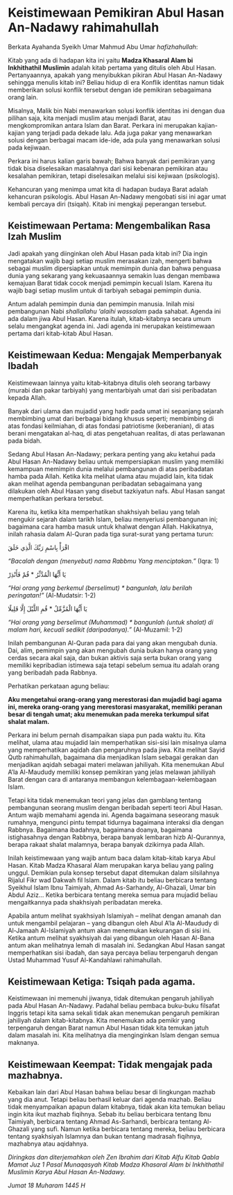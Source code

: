 # Keistimewaan Pemikiran Abul Hasan An-Nadawy rahimahullah

Berkata Ayahanda Syeikh Umar Mahmud Abu Umar _hafizhahullah_:

Kitab yang ada di hadapan kita ini yaitu **Madza Khasaral Alam bi Inkhithathil Muslimin** adalah kitab pertama yang ditulis oleh Abul Hasan. Pertanyaannya, apakah yang menyibukkan pikiran Abul Hasan An-Nadawy sehingga menulis kitab ini? Beliau hidup di era Konflik identitas namun tidak memberikan solusi konflik tersebut dengan ide pemikiran sebagaimana orang lain.

Misalnya, Malik bin Nabi menawarkan solusi konflik identitas ini dengan dua pilihan saja, kita menjadi muslim atau menjadi Barat, atau mengkompromikan antara Islam dan Barat. Perkara ini merupakan kajian-kajian yang terjadi pada dekade lalu. Ada juga pakar yang menawarkan solusi dengan berbagai macam ide-ide, ada pula yang menawarkan solusi pada kejiwaan. 

Perkara ini harus kalian garis bawah; Bahwa banyak dari pemikiran yang tidak bisa diselesaikan masalahnya dari sisi kebenaran pemikiran atau kesalahan pemikiran, tetapi diselesaikan melalui sisi kejiwaan (psikologis).

Kehancuran yang menimpa umat kita di hadapan budaya Barat adalah kehancuran psikologis. Abul Hasan An-Nadawy mengobati sisi ini agar umat kembali percaya diri (tsiqah). Kitab ini mengkaji peperangan tersebut. 

## Keistimewaan Pertama: Mengembalikan Rasa Izah Muslim 

Jadi apakah yang diinginkan oleh Abul Hasan pada kitab ini? Dia ingin mengatakan wajib bagi setiap muslim merasakan izah, mengerti bahwa sebagai muslim dipersiapkan untuk memimpin dunia dan bahwa penguasa dunia yang sekarang yang kekuasaannya semakin luas dengan membawa kemajuan Barat tidak cocok menjadi pemimpin kecuali Islam. Karena itu wajib bagi setiap muslim untuk di tarbiyah sebagai pemimpin dunia. 

Antum adalah pemimpin dunia dan pemimpin manusia. Inilah misi pembangunan Nabi _shallallahu ‘alaihi wassalam_ pada sahabat. Agenda ini ada dalam jiwa Abul Hasan. Karena itulah, kitab-kitabnya secara umum selalu mengangkat agenda ini. Jadi agenda ini merupakan keistimewaan pertama dari kitab-kitab Abul Hasan.

## Keistimewaan Kedua: Mengajak Memperbanyak Ibadah

Keistimewaan lainnya yaitu kitab-kitabnya ditulis oleh seorang tarbawy (murabi dan pakar tarbiyah) yang mentarbiyah umat dari sisi peribadatan kepada Allah.

Banyak dari ulama dan mujadid yang hadir pada umat ini sepanjang sejarah membimbing umat dari berbagai bidang khusus seperti; membimbing di atas fondasi keilmiahan, di atas fondasi patriotisme (keberanian), di atas berani mengatakan al-haq, di atas pengetahuan realitas, di atas perlawanan pada bidah. 

Sedang Abul Hasan An-Nadawy; perkara penting yang aku ketahui pada Abul Hasan An-Nadawy beliau untuk mempersiapkan muslim yang memiliki kemampuan memimpin dunia melalui pembangunan di atas peribadatan hamba pada Allah. Ketika kita melihat ulama atau mujadid lain, kita tidak akan melihat agenda pembangunan peribadatan sebagaimana yang dilakukan oleh Abul Hasan yang disebut tazkiyatun nafs. Abul Hasan sangat memperhatikan perkara tersebut.

Karena itu, ketika kita memperhatikan shakhsiyah beliau yang telah mengukir sejarah dalam tarikh Islam, beliau menyeriusi pembangunan ini; bagaimana cara hamba masuk untuk khalwat dengan Allah. Hakikatnya, inilah rahasia dalam Al-Quran pada tiga surat-surat yang pertama turun:

اقْرَأْ بِاسْمِ رَبِّكَ الَّذِي خَلَقَ

_“Bacalah dengan (menyebut) nama Rabbmu Yang menciptakan.”_ (Iqra: 1)

يَا أَيُّهَا الْمُدَّثِّرُ * قُمْ فَأَنْذِرْ

_“Hai orang yang berkemul (berselimut) * bangunlah, lalu berilah peringatan!”_ (Al-Mudatsir: 1-2)

يَا أَيُّهَا الْمُزَّمِّلُ * قُمِ اللَّيْلَ إِلَّا قَلِيلًا

_“Hai orang yang berselimut (Muhammad) * bangunlah (untuk shalat) di malam hari, kecuali sedikit (daripadanya).”_ (Al-Muzamil: 1-2)

Inilah pembangunan Al-Quran pada para dai yang akan mengubah dunia. Dai, alim, pemimpin yang akan mengubah dunia bukan hanya orang yang cerdas secara akal saja, dan bukan aktivis saja serta bukan orang yang memiliki kepribadian istimewa saja tetapi sebelum semua itu adalah orang yang beribadah pada Rabbnya.

Perhatikan perkataan agung beliau:

**Aku mengetahui orang-orang yang merestorasi dan mujadid bagi agama ini, mereka orang-orang yang merestorasi masyarakat, memiliki peranan besar di tengah umat; aku menemukan pada mereka terkumpul sifat shalat malam.**

Perkara ini belum pernah disampaikan siapa pun pada waktu itu. Kita melihat, ulama atau mujadid lain memperhatikan sisi-sisi lain misalnya ulama yang memperhatikan aqidah dan pengaruhnya pada jiwa. Kita melihat Sayid Qutb rahimahullah, bagaimana dia menjadikan Islam sebagai gerakan dan menjadikan aqidah sebagai materi melawan jahiliyah. Kita menemukan Abul A’la Al-Maududy memiliki konsep pemikiran yang jelas melawan jahiliyah Barat dengan cara di antaranya membangun kelembagaan-kelembagaan Islam. 

Tetapi kita tidak menemukan teori yang jelas dan gamblang tentang pembangunan seorang muslim dengan beribadah seperti teori Abul Hasan. Antum wajib memahami agenda ini. Agenda bagaimana seseorang masuk rumahnya, mengunci pintu tempat tidurnya bagaimana interaksi dia dengan Rabbnya. Bagaimana ibadahnya, bagaimana doanya, bagaimana istighasahnya dengan Rabbnya, berapa banyak lembaran hizb Al-Qurannya, berapa rakaat shalat malamnya, berapa banyak dzikirnya pada Allah.

Inilah keistimewaan yang wajib antum baca dalam kitab-kitab karya Abul Hasan. Kitab Madza Khasaral Alam merupakan karya beliau yang paling unggul. Demikian pula konsep tersebut dapat ditemukan dalam silsilahnya Rijalul Fikr wad Dakwah fil Islam. Dalam kitab itu beliau berbicara tentang Syeikhul Islam Ibnu Taimiyah, Ahmad As-Sarhandy, Al-Ghazali, Umar bin Abdul Aziz... Ketika berbicara tentang mereka semua para mujadid beliau mengaitkannya pada shakhsiyah peribadatan mereka.

Apabila antum melihat syakhsiyah Islamiyah – melihat dengan amanah dan untuk mengambil pelajaran – yang dibangun oleh Abul A’la Al-Maududy di Al-Jamaah Al-Islamiyah antum akan menemukan kekurangan di sisi ini. Ketika antum melihat syakhsiyah dai yang dibangun oleh Hasan Al-Bana antum akan melihatnya lemah di masalah ini. Sedangkan Abul Hasan sangat memperhatikan sisi ibadah, dan saya percaya beliau terpengaruh dengan Ustad Muhammad Yusuf Al-Kandahlawi rahimahullah. 

## Keistimewaan Ketiga: Tsiqah pada agama.

Keistimewaan ini memenuhi jiwanya, tidak ditemukan pengaruh jahiliyah pada Abul Hasan An-Nadawy. Padahal beliau pembaca buku-buku filsafat Inggris tetapi kita sama sekali tidak akan menemukan pengaruh pemikiran jahiliyah dalam kitab-kitabnya. Kita menemukan ada pemikir yang terpengaruh dengan Barat namun Abul Hasan tidak kita temukan jatuh dalam masalah ini. Kita melihatnya dia menginginkan Islam dengan semua maknanya.

## Keistimewaan Keempat: Tidak mengajak pada mazhabnya.

Kebaikan lain dari Abul Hasan bahwa beliau besar di lingkungan mazhab yang dia anut. Tetapi beliau berhasil keluar dari agenda mazhab. Beliau tidak menyampaikan apapun dalam kitabnya, tidak akan kita temukan beliau ingin kita ikut mazhab fiqihnya. Sebab itu beliau berbicara tentang Ibnu Taimiyah, berbicara tentang Ahmad As-Sarhandi, berbicara tentang Al-Ghazali yang sufi. Namun ketika berbicara tentang mereka, beliau berbicara tentang syakhsiyah Islamnya dan bukan tentang madrasah fiqihnya, mazhabnya atau aqidahnya.

_Diringkas dan diterjemahkan oleh Zen Ibrahim dari Kitab Alfu Kitab Qabla Mamat Juz 1 Pasal Munaqasyah Kitab Madza Khasaral Alam bi Inkhithathil Muslimin Karya Abul Hasan An-Nadawy._

_Jumat 18 Muharam 1445 H_